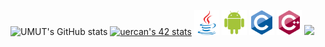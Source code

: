 ![UMUT's GitHub stats](https://github-readme-stats.vercel.app/api?username=umut3RC&show_icons=true&theme=dark)
<a href="https://github.com/JaeSeoKim/badge42"><img src="https://badge42.vercel.app/api/v2/cl265mqw7000609mjr6lke8tr/stats?cursusId=21&coalitionId=undefined" alt="uercan's 42 stats" /></a>
<img src="https://raw.githubusercontent.com/devicons/devicon/master/icons/java/java-original.svg" alt="vuejs" width="40" height="40" style="max-width: 100%;">
<img src="https://raw.githubusercontent.com/devicons/devicon/master/icons/android/android-original.svg" alt="android" width="40" height="40" style="max-width: 100%;">
<img src="https://raw.githubusercontent.com/devicons/devicon/master/icons/c/c-original.svg" alt="c" width="40" height="40" style="max-width: 100%;">
<img src="https://raw.githubusercontent.com/devicons/devicon/master/icons/cplusplus/cplusplus-original.svg" alt="cplusplus" width="40" height="40" style="max-width: 100%;">
<img src="https://github.com/erdem149/erdem149/raw/main/github-contribution-grid-snake.svg" style="max-width: 100%;">
